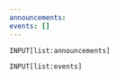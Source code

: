 ```yaml
---
announcements:
events: []
---
```

```meta-bind
INPUT[list:announcements]
```
```meta-bind
INPUT[list:events]
```
